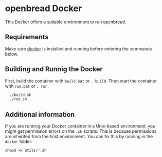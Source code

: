 # openbread Docker

This Docker offers a suitable environment to run openbread.

## Requirements

Make sure [docker](https://www.docker.com/) is installed and running before entering the commands below.


## Building and Runnig the Docker

First, build the container with `build.bat` or `. build`.
Then start the container with `run.bat` or `. run`.
```bash
. ./build.sh
. ./run.sh
```


## Additional information

If you are running your Docker container in a Unix-based environment, you might get permission errors on the `.sh` scripts.
This is because permissions are inherited from the host environment. You can fix this by running in the `docker` folder:
```bash
chmod +x utils/*.sh

```
